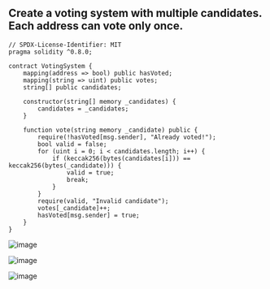 ## Create a voting system with multiple candidates. Each address can vote only once.

```
// SPDX-License-Identifier: MIT
pragma solidity ^0.8.0;

contract VotingSystem {
    mapping(address => bool) public hasVoted;
    mapping(string => uint) public votes;
    string[] public candidates;

    constructor(string[] memory _candidates) {
        candidates = _candidates;
    }

    function vote(string memory _candidate) public {
        require(!hasVoted[msg.sender], "Already voted!");
        bool valid = false;
        for (uint i = 0; i < candidates.length; i++) {
            if (keccak256(bytes(candidates[i])) == keccak256(bytes(_candidate))) {
                valid = true;
                break;
            }
        }
        require(valid, "Invalid candidate");
        votes[_candidate]++;
        hasVoted[msg.sender] = true;
    }
}

```
![image](https://github.com/user-attachments/assets/37962cfc-cfdf-43ab-a52a-f8a0831b5c93)

![image](https://github.com/user-attachments/assets/2ace6d59-8b88-404d-9c8e-816d95ab65e8)

![image](https://github.com/user-attachments/assets/7e67392a-0c88-4c44-ac67-80e6b7cd461a)

